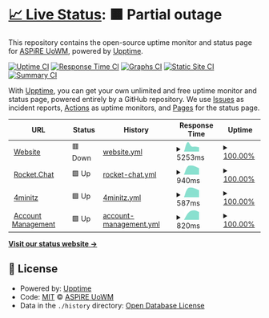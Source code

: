 # [📈 Live Status](https://aspire-uowm.github.io/status): <!--live status--> **🟧 Partial outage**

This repository contains the open-source uptime monitor and status page for [ASPiRE UoWM](https://aspire.uowm.gr), powered by [Upptime](https://github.com/upptime/upptime).

[![Uptime CI](https://github.com/aspire-uowm/status/workflows/Uptime%20CI/badge.svg)](https://github.com/aspire-uowm/status/actions?query=workflow%3A%22Uptime+CI%22)
[![Response Time CI](https://github.com/aspire-uowm/status/workflows/Response%20Time%20CI/badge.svg)](https://github.com/aspire-uowm/status/actions?query=workflow%3A%22Response+Time+CI%22)
[![Graphs CI](https://github.com/aspire-uowm/status/workflows/Graphs%20CI/badge.svg)](https://github.com/aspire-uowm/status/actions?query=workflow%3A%22Graphs+CI%22)
[![Static Site CI](https://github.com/aspire-uowm/status/workflows/Static%20Site%20CI/badge.svg)](https://github.com/aspire-uowm/status/actions?query=workflow%3A%22Static+Site+CI%22)
[![Summary CI](https://github.com/aspire-uowm/status/workflows/Summary%20CI/badge.svg)](https://github.com/aspire-uowm/status/actions?query=workflow%3A%22Summary+CI%22)

With [Upptime](https://upptime.js.org), you can get your own unlimited and free uptime monitor and status page, powered entirely by a GitHub repository. We use [Issues](https://github.com/aspire-uowm/status/issues) as incident reports, [Actions](https://github.com/aspire-uowm/status/actions) as uptime monitors, and [Pages](https://aspire-uowm.github.io/status) for the status page.

<!--start: status pages-->
<!-- This summary is generated by Upptime (https://github.com/upptime/upptime) -->
<!-- Do not edit this manually, your changes will be overwritten -->
<!-- prettier-ignore -->
| URL | Status | History | Response Time | Uptime |
| --- | ------ | ------- | ------------- | ------ |
| <img alt="" src="https://icons.duckduckgo.com/ip3/aspire.uowm.gr.ico" height="13"> [Website](https://aspire.uowm.gr) | 🟥 Down | [website.yml](https://github.com/aspire-uowm/status/commits/HEAD/history/website.yml) | <details><summary><img alt="Response time graph" src="./graphs/website/response-time-week.png" height="20"> 5253ms</summary><br><a href="https://aspire-uowm.github.io/status/history/website"><img alt="Response time 5253" src="https://img.shields.io/endpoint?url=https%3A%2F%2Fraw.githubusercontent.com%2Faspire-uowm%2Fstatus%2FHEAD%2Fapi%2Fwebsite%2Fresponse-time.json"></a><br><a href="https://aspire-uowm.github.io/status/history/website"><img alt="24-hour response time 3770" src="https://img.shields.io/endpoint?url=https%3A%2F%2Fraw.githubusercontent.com%2Faspire-uowm%2Fstatus%2FHEAD%2Fapi%2Fwebsite%2Fresponse-time-day.json"></a><br><a href="https://aspire-uowm.github.io/status/history/website"><img alt="7-day response time 5253" src="https://img.shields.io/endpoint?url=https%3A%2F%2Fraw.githubusercontent.com%2Faspire-uowm%2Fstatus%2FHEAD%2Fapi%2Fwebsite%2Fresponse-time-week.json"></a><br><a href="https://aspire-uowm.github.io/status/history/website"><img alt="30-day response time 5253" src="https://img.shields.io/endpoint?url=https%3A%2F%2Fraw.githubusercontent.com%2Faspire-uowm%2Fstatus%2FHEAD%2Fapi%2Fwebsite%2Fresponse-time-month.json"></a><br><a href="https://aspire-uowm.github.io/status/history/website"><img alt="1-year response time 5253" src="https://img.shields.io/endpoint?url=https%3A%2F%2Fraw.githubusercontent.com%2Faspire-uowm%2Fstatus%2FHEAD%2Fapi%2Fwebsite%2Fresponse-time-year.json"></a></details> | <details><summary><a href="https://aspire-uowm.github.io/status/history/website">100.00%</a></summary><a href="https://aspire-uowm.github.io/status/history/website"><img alt="All-time uptime 100.00%" src="https://img.shields.io/endpoint?url=https%3A%2F%2Fraw.githubusercontent.com%2Faspire-uowm%2Fstatus%2FHEAD%2Fapi%2Fwebsite%2Fuptime.json"></a><br><a href="https://aspire-uowm.github.io/status/history/website"><img alt="24-hour uptime 99.99%" src="https://img.shields.io/endpoint?url=https%3A%2F%2Fraw.githubusercontent.com%2Faspire-uowm%2Fstatus%2FHEAD%2Fapi%2Fwebsite%2Fuptime-day.json"></a><br><a href="https://aspire-uowm.github.io/status/history/website"><img alt="7-day uptime 100.00%" src="https://img.shields.io/endpoint?url=https%3A%2F%2Fraw.githubusercontent.com%2Faspire-uowm%2Fstatus%2FHEAD%2Fapi%2Fwebsite%2Fuptime-week.json"></a><br><a href="https://aspire-uowm.github.io/status/history/website"><img alt="30-day uptime 100.00%" src="https://img.shields.io/endpoint?url=https%3A%2F%2Fraw.githubusercontent.com%2Faspire-uowm%2Fstatus%2FHEAD%2Fapi%2Fwebsite%2Fuptime-month.json"></a><br><a href="https://aspire-uowm.github.io/status/history/website"><img alt="1-year uptime 100.00%" src="https://img.shields.io/endpoint?url=https%3A%2F%2Fraw.githubusercontent.com%2Faspire-uowm%2Fstatus%2FHEAD%2Fapi%2Fwebsite%2Fuptime-year.json"></a></details>
| <img alt="" src="https://icons.duckduckgo.com/ip3/chat.aspirewm.eu.ico" height="13"> [Rocket.Chat](https://chat.aspirewm.eu) | 🟩 Up | [rocket-chat.yml](https://github.com/aspire-uowm/status/commits/HEAD/history/rocket-chat.yml) | <details><summary><img alt="Response time graph" src="./graphs/rocket-chat/response-time-week.png" height="20"> 940ms</summary><br><a href="https://aspire-uowm.github.io/status/history/rocket-chat"><img alt="Response time 940" src="https://img.shields.io/endpoint?url=https%3A%2F%2Fraw.githubusercontent.com%2Faspire-uowm%2Fstatus%2FHEAD%2Fapi%2Frocket-chat%2Fresponse-time.json"></a><br><a href="https://aspire-uowm.github.io/status/history/rocket-chat"><img alt="24-hour response time 753" src="https://img.shields.io/endpoint?url=https%3A%2F%2Fraw.githubusercontent.com%2Faspire-uowm%2Fstatus%2FHEAD%2Fapi%2Frocket-chat%2Fresponse-time-day.json"></a><br><a href="https://aspire-uowm.github.io/status/history/rocket-chat"><img alt="7-day response time 940" src="https://img.shields.io/endpoint?url=https%3A%2F%2Fraw.githubusercontent.com%2Faspire-uowm%2Fstatus%2FHEAD%2Fapi%2Frocket-chat%2Fresponse-time-week.json"></a><br><a href="https://aspire-uowm.github.io/status/history/rocket-chat"><img alt="30-day response time 940" src="https://img.shields.io/endpoint?url=https%3A%2F%2Fraw.githubusercontent.com%2Faspire-uowm%2Fstatus%2FHEAD%2Fapi%2Frocket-chat%2Fresponse-time-month.json"></a><br><a href="https://aspire-uowm.github.io/status/history/rocket-chat"><img alt="1-year response time 940" src="https://img.shields.io/endpoint?url=https%3A%2F%2Fraw.githubusercontent.com%2Faspire-uowm%2Fstatus%2FHEAD%2Fapi%2Frocket-chat%2Fresponse-time-year.json"></a></details> | <details><summary><a href="https://aspire-uowm.github.io/status/history/rocket-chat">100.00%</a></summary><a href="https://aspire-uowm.github.io/status/history/rocket-chat"><img alt="All-time uptime 100.00%" src="https://img.shields.io/endpoint?url=https%3A%2F%2Fraw.githubusercontent.com%2Faspire-uowm%2Fstatus%2FHEAD%2Fapi%2Frocket-chat%2Fuptime.json"></a><br><a href="https://aspire-uowm.github.io/status/history/rocket-chat"><img alt="24-hour uptime 100.00%" src="https://img.shields.io/endpoint?url=https%3A%2F%2Fraw.githubusercontent.com%2Faspire-uowm%2Fstatus%2FHEAD%2Fapi%2Frocket-chat%2Fuptime-day.json"></a><br><a href="https://aspire-uowm.github.io/status/history/rocket-chat"><img alt="7-day uptime 100.00%" src="https://img.shields.io/endpoint?url=https%3A%2F%2Fraw.githubusercontent.com%2Faspire-uowm%2Fstatus%2FHEAD%2Fapi%2Frocket-chat%2Fuptime-week.json"></a><br><a href="https://aspire-uowm.github.io/status/history/rocket-chat"><img alt="30-day uptime 100.00%" src="https://img.shields.io/endpoint?url=https%3A%2F%2Fraw.githubusercontent.com%2Faspire-uowm%2Fstatus%2FHEAD%2Fapi%2Frocket-chat%2Fuptime-month.json"></a><br><a href="https://aspire-uowm.github.io/status/history/rocket-chat"><img alt="1-year uptime 100.00%" src="https://img.shields.io/endpoint?url=https%3A%2F%2Fraw.githubusercontent.com%2Faspire-uowm%2Fstatus%2FHEAD%2Fapi%2Frocket-chat%2Fuptime-year.json"></a></details>
| <img alt="" src="https://icons.duckduckgo.com/ip3/4minitz.aspirewm.eu.ico" height="13"> [4minitz](https://4minitz.aspirewm.eu) | 🟩 Up | [4minitz.yml](https://github.com/aspire-uowm/status/commits/HEAD/history/4minitz.yml) | <details><summary><img alt="Response time graph" src="./graphs/4minitz/response-time-week.png" height="20"> 587ms</summary><br><a href="https://aspire-uowm.github.io/status/history/4minitz"><img alt="Response time 587" src="https://img.shields.io/endpoint?url=https%3A%2F%2Fraw.githubusercontent.com%2Faspire-uowm%2Fstatus%2FHEAD%2Fapi%2F4minitz%2Fresponse-time.json"></a><br><a href="https://aspire-uowm.github.io/status/history/4minitz"><img alt="24-hour response time 481" src="https://img.shields.io/endpoint?url=https%3A%2F%2Fraw.githubusercontent.com%2Faspire-uowm%2Fstatus%2FHEAD%2Fapi%2F4minitz%2Fresponse-time-day.json"></a><br><a href="https://aspire-uowm.github.io/status/history/4minitz"><img alt="7-day response time 587" src="https://img.shields.io/endpoint?url=https%3A%2F%2Fraw.githubusercontent.com%2Faspire-uowm%2Fstatus%2FHEAD%2Fapi%2F4minitz%2Fresponse-time-week.json"></a><br><a href="https://aspire-uowm.github.io/status/history/4minitz"><img alt="30-day response time 587" src="https://img.shields.io/endpoint?url=https%3A%2F%2Fraw.githubusercontent.com%2Faspire-uowm%2Fstatus%2FHEAD%2Fapi%2F4minitz%2Fresponse-time-month.json"></a><br><a href="https://aspire-uowm.github.io/status/history/4minitz"><img alt="1-year response time 587" src="https://img.shields.io/endpoint?url=https%3A%2F%2Fraw.githubusercontent.com%2Faspire-uowm%2Fstatus%2FHEAD%2Fapi%2F4minitz%2Fresponse-time-year.json"></a></details> | <details><summary><a href="https://aspire-uowm.github.io/status/history/4minitz">100.00%</a></summary><a href="https://aspire-uowm.github.io/status/history/4minitz"><img alt="All-time uptime 100.00%" src="https://img.shields.io/endpoint?url=https%3A%2F%2Fraw.githubusercontent.com%2Faspire-uowm%2Fstatus%2FHEAD%2Fapi%2F4minitz%2Fuptime.json"></a><br><a href="https://aspire-uowm.github.io/status/history/4minitz"><img alt="24-hour uptime 100.00%" src="https://img.shields.io/endpoint?url=https%3A%2F%2Fraw.githubusercontent.com%2Faspire-uowm%2Fstatus%2FHEAD%2Fapi%2F4minitz%2Fuptime-day.json"></a><br><a href="https://aspire-uowm.github.io/status/history/4minitz"><img alt="7-day uptime 100.00%" src="https://img.shields.io/endpoint?url=https%3A%2F%2Fraw.githubusercontent.com%2Faspire-uowm%2Fstatus%2FHEAD%2Fapi%2F4minitz%2Fuptime-week.json"></a><br><a href="https://aspire-uowm.github.io/status/history/4minitz"><img alt="30-day uptime 100.00%" src="https://img.shields.io/endpoint?url=https%3A%2F%2Fraw.githubusercontent.com%2Faspire-uowm%2Fstatus%2FHEAD%2Fapi%2F4minitz%2Fuptime-month.json"></a><br><a href="https://aspire-uowm.github.io/status/history/4minitz"><img alt="1-year uptime 100.00%" src="https://img.shields.io/endpoint?url=https%3A%2F%2Fraw.githubusercontent.com%2Faspire-uowm%2Fstatus%2FHEAD%2Fapi%2F4minitz%2Fuptime-year.json"></a></details>
| <img alt="" src="https://icons.duckduckgo.com/ip3/srv.aspire.uowm.gr.ico" height="13"> [Account Management](https://srv.aspire.uowm.gr/login/) | 🟩 Up | [account-management.yml](https://github.com/aspire-uowm/status/commits/HEAD/history/account-management.yml) | <details><summary><img alt="Response time graph" src="./graphs/account-management/response-time-week.png" height="20"> 820ms</summary><br><a href="https://aspire-uowm.github.io/status/history/account-management"><img alt="Response time 820" src="https://img.shields.io/endpoint?url=https%3A%2F%2Fraw.githubusercontent.com%2Faspire-uowm%2Fstatus%2FHEAD%2Fapi%2Faccount-management%2Fresponse-time.json"></a><br><a href="https://aspire-uowm.github.io/status/history/account-management"><img alt="24-hour response time 769" src="https://img.shields.io/endpoint?url=https%3A%2F%2Fraw.githubusercontent.com%2Faspire-uowm%2Fstatus%2FHEAD%2Fapi%2Faccount-management%2Fresponse-time-day.json"></a><br><a href="https://aspire-uowm.github.io/status/history/account-management"><img alt="7-day response time 820" src="https://img.shields.io/endpoint?url=https%3A%2F%2Fraw.githubusercontent.com%2Faspire-uowm%2Fstatus%2FHEAD%2Fapi%2Faccount-management%2Fresponse-time-week.json"></a><br><a href="https://aspire-uowm.github.io/status/history/account-management"><img alt="30-day response time 820" src="https://img.shields.io/endpoint?url=https%3A%2F%2Fraw.githubusercontent.com%2Faspire-uowm%2Fstatus%2FHEAD%2Fapi%2Faccount-management%2Fresponse-time-month.json"></a><br><a href="https://aspire-uowm.github.io/status/history/account-management"><img alt="1-year response time 820" src="https://img.shields.io/endpoint?url=https%3A%2F%2Fraw.githubusercontent.com%2Faspire-uowm%2Fstatus%2FHEAD%2Fapi%2Faccount-management%2Fresponse-time-year.json"></a></details> | <details><summary><a href="https://aspire-uowm.github.io/status/history/account-management">100.00%</a></summary><a href="https://aspire-uowm.github.io/status/history/account-management"><img alt="All-time uptime 100.00%" src="https://img.shields.io/endpoint?url=https%3A%2F%2Fraw.githubusercontent.com%2Faspire-uowm%2Fstatus%2FHEAD%2Fapi%2Faccount-management%2Fuptime.json"></a><br><a href="https://aspire-uowm.github.io/status/history/account-management"><img alt="24-hour uptime 100.00%" src="https://img.shields.io/endpoint?url=https%3A%2F%2Fraw.githubusercontent.com%2Faspire-uowm%2Fstatus%2FHEAD%2Fapi%2Faccount-management%2Fuptime-day.json"></a><br><a href="https://aspire-uowm.github.io/status/history/account-management"><img alt="7-day uptime 100.00%" src="https://img.shields.io/endpoint?url=https%3A%2F%2Fraw.githubusercontent.com%2Faspire-uowm%2Fstatus%2FHEAD%2Fapi%2Faccount-management%2Fuptime-week.json"></a><br><a href="https://aspire-uowm.github.io/status/history/account-management"><img alt="30-day uptime 100.00%" src="https://img.shields.io/endpoint?url=https%3A%2F%2Fraw.githubusercontent.com%2Faspire-uowm%2Fstatus%2FHEAD%2Fapi%2Faccount-management%2Fuptime-month.json"></a><br><a href="https://aspire-uowm.github.io/status/history/account-management"><img alt="1-year uptime 100.00%" src="https://img.shields.io/endpoint?url=https%3A%2F%2Fraw.githubusercontent.com%2Faspire-uowm%2Fstatus%2FHEAD%2Fapi%2Faccount-management%2Fuptime-year.json"></a></details>

<!--end: status pages-->

[**Visit our status website →**](https://aspire-uowm.github.io/status)

## 📄 License

- Powered by: [Upptime](https://github.com/upptime/upptime)
- Code: [MIT](./LICENSE) © [ASPiRE UoWM](https://aspire.uowm.gr)
- Data in the `./history` directory: [Open Database License](https://opendatacommons.org/licenses/odbl/1-0/)
